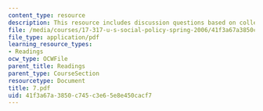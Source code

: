 ```yaml
---
content_type: resource
description: This resource includes discussion questions based on collective goods.
file: /media/courses/17-317-u-s-social-policy-spring-2006/41f3a67a3850c745c3e65e8e450cacf7_7.pdf
file_type: application/pdf
learning_resource_types:
- Readings
ocw_type: OCWFile
parent_title: Readings
parent_type: CourseSection
resourcetype: Document
title: 7.pdf
uid: 41f3a67a-3850-c745-c3e6-5e8e450cacf7
---
```

